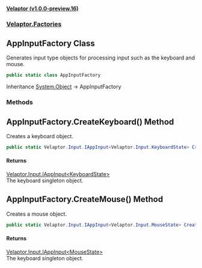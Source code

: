 #### [Velaptor (v1.0.0-preview.16)](./namespaces.md 'Velaptor Namespaces')
### [Velaptor.Factories](./Velaptor.Factories.md 'Velaptor.Factories')

## AppInputFactory Class

Generates input type objects for processing input such as the keyboard and mouse.

```csharp
public static class AppInputFactory
```

Inheritance [System.Object](https://docs.microsoft.com/en-us/dotnet/api/System.Object 'System.Object') → AppInputFactory
### Methods

<a name='Velaptor.Factories.AppInputFactory.CreateKeyboard()'></a>

## AppInputFactory.CreateKeyboard() Method

Creates a keyboard object.

```csharp
public static Velaptor.Input.IAppInput<Velaptor.Input.KeyboardState> CreateKeyboard();
```

#### Returns
[Velaptor.Input.IAppInput&lt;](./Velaptor.Input.IAppInput_TState_.md 'Velaptor.Input.IAppInput<TState>')[KeyboardState](./Velaptor.Input.KeyboardState.md 'Velaptor.Input.KeyboardState')[&gt;](./Velaptor.Input.IAppInput_TState_.md 'Velaptor.Input.IAppInput<TState>')  
The keyboard singleton object.

<a name='Velaptor.Factories.AppInputFactory.CreateMouse()'></a>

## AppInputFactory.CreateMouse() Method

Creates a mouse object.

```csharp
public static Velaptor.Input.IAppInput<Velaptor.Input.MouseState> CreateMouse();
```

#### Returns
[Velaptor.Input.IAppInput&lt;](./Velaptor.Input.IAppInput_TState_.md 'Velaptor.Input.IAppInput<TState>')[MouseState](./Velaptor.Input.MouseState.md 'Velaptor.Input.MouseState')[&gt;](./Velaptor.Input.IAppInput_TState_.md 'Velaptor.Input.IAppInput<TState>')  
The keyboard singleton object.